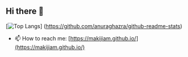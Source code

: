 ## Hi there 👋

[![Top Langs](https://github-readme-stats.vercel.app/api/top-langs/?username=makijiam&layout=compact)]
(https://github.com/anuraghazra/github-readme-stats)

- 📫 How to reach me: [https://makijiam.github.io/](https://makijiam.github.io/)

<!--
**makijiam/makijiam** is a ✨ _special_ ✨ repository because its `README.md` (this file) appears on your GitHub profile.

Here are some ideas to get you started:

- 🔭 I’m currently working on ...
- 🌱 I’m currently learning ...
- 👯 I’m looking to collaborate on ...
- 🤔 I’m looking for help with ...
- 💬 Ask me about ...
- 📫 How to reach me: ...
- 😄 Pronouns: ...
- ⚡ Fun fact: ...
-->
